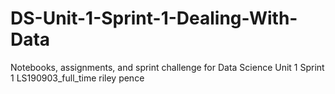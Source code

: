 # DS-Unit-1-Sprint-1-Dealing-With-Data
Notebooks, assignments, and sprint challenge for Data Science Unit 1 Sprint 1
LS190903_full_time
riley pence
